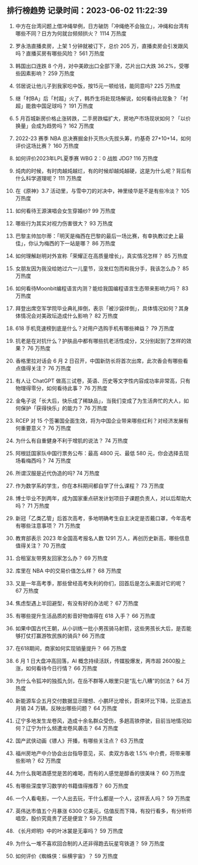 
## 排行榜趋势 记录时间：2023-06-02 11:22:39
  
  1. 中方在台湾问题上借冲绳举例，日方破防「冲绳绝不会独立」，冲绳和台湾有哪些不同？日方为何就台频频拱火？ 1114 万热度
    
  2. 罗永浩直播卖房，上架 1 分钟就被订下，总价 205 万，直播卖房会引发跟风吗？直播买房有哪些风险？ 561 万热度
    
  3. 韩国出口连跌 8 个月，对中美欧出口全部下滑，芯片出口大跌 36.2%，受哪些因素影响？ 259 万热度
    
  4. 邻居说让他儿子到我家吃中饭，按15元一顿给钱，能同意吗? 225 万热度
    
  5. 继「村BA」后「村超」火了，韩乔生将赴现场解说，如何看待此现象？「村超」能救中国足球吗？ 191 万热度
    
  6. 5 月百城新房价格止涨转跌，二手房跌幅扩大，房地产市场现状如何？「以价换量」会成为趋势吗？ 162 万热度
    
  7. 2022-23 赛季 NBA 总决赛掘金扑灭热火先拔头筹，约基奇 27+10+14，如何评价这场比赛？ 160 万热度
    
  8. 如何评价2023年LPL夏季赛 WBG 2：0 战胜 JDG? 116 万热度
    
  9. 炖肉的时候，有时肉越炖越烂，有的时候却越炖越硬，这是为什么呢？背后有什么科学道理呢？ 111 万热度
    
  10. 在《原神》3.7 活动里，与雪中刀的对决中，神里绫华是不是有些冷淡？ 105 万热度
    
  11. 如何看待王源演唱会女生穿婚纱? 99 万热度
    
  12. 哪些行为其实对视力伤害很大？ 93 万热度
    
  13. 巴黎主帅加尔蒂：「明天是梅西在巴黎的最后一场比赛，有幸执教过史上最佳」，你认为梅西的下一站是哪？ 86 万热度
    
  14. 如何理解赵明对外宣称「荣耀正在高质量增长」，真实情况怎样？ 85 万热度
    
  15. 女朋友因为我没给她过六一儿童节，没发红包而和我分手，我该怎么办？ 85 万热度
    
  16. 如何看待Moonbit编程语言内测？能给我国编程语言生态带来影响力吗？ 83 万热度
    
  17. 拜登出席空军学院毕业典礼摔倒，表示「被沙袋绊倒」，具体情况如何？其身体情况会对美政坛造成什么影响？ 82 万热度
    
  18. 618 手机竞速榜到底是什么？对用户选购手机有哪些裨益？ 79 万热度
    
  19. 抗老是在对抗什么？护肤品中都有哪些抗老活性成分，又分别起到了怎样的效果？ 76 万热度
    
  20. 香格里拉对话会 6 月 2 日召开，中国新防长将首次出席，此次香会有哪些看点值得关注？ 76 万热度
    
  21. 有人让 ChatGPT 做高三试卷，英语、历史等文字性内容成功率非常高，只有物理得零分，如何看待此事？ 76 万热度
    
  22. 金龟子说「长大后，快乐成了稀缺品」，当我们变成了为生活奔忙的大人，如何保护「获得快乐」的能力？ 76 万热度
    
  23. RCEP 对 15 个签署国全面生效，将为中国企业带来哪些红利？对经济发展有何重要意义？ 76 万热度
    
  24. 为什么有自重健身不利于增肌的说法？ 74 万热度
    
  25. 阿根廷国家队中国行票务公布：最高 4800 元、最低 580 元，你会选择去现场看梅西吗？ 74 万热度
    
  26. 所谓汉服是近代伪造的吗? 74 万热度
    
  27. 作为数学系的学生，你在本科期间都自学了什么课程？ 73 万热度
    
  28. 博士毕业不到两年，成为国家重点研发计划项目子课题负责人，对以后帮助大吗？ 71 万热度
    
  29. 新冠「乙类乙管」后首次高考，多地明确考生自主决定是否戴口罩，今年高考有哪些注意事项？ 71 万热度
    
  30. 教育部表示 2023 年全国高考报名人数 1291 万人，再创历史新高，哪些信息值得关注？ 70 万热度
    
  31. 合租室友带男友回家怎么办？ 69 万热度
    
  32. 库里在 NBA 中的交易价值怎么样？ 68 万热度
    
  33. 又是一年高考季，那些曾经高考失利的你们，回首后是怎么来面对它的呢？ 67 万热度
    
  34. 焦虑型遇上半回避型，有没有好的办法呢？ 67 万热度
    
  35. 有哪些提升生活品质的影音好物值得在 618 入手？ 66 万热度
    
  36. 如果中国古代王朝，从小训练一批小男孩骑马射箭，这些男孩长大后，是否能够打仗打赢游牧民族的骑兵? 66 万热度
    
  37. 在618期间，商家如何实现销量提升？ 66 万热度
    
  38. 6 月 1 日大盘冲高回落，AI 概念持续活跃，传媒股爆发，两市超 2600股上涨，如何看待今日行情？ 66 万热度
    
  39. 为什么令狐冲的独孤九剑，在岳不群等人眼里只是“乱七八糟”的剑法？ 64 万热度
    
  40. 新能源车企五月交付数据显示理想、小鹏环比增长，蔚来环比下降，比亚迪五月销 24 万辆，反映出哪些问题？ 64 万热度
    
  41. 辽宁多地发生龙卷风，造成十余名群众受伤，多趟高铁停驶，目前当地情况如何？辽宁为什么频遭龙卷风袭击？ 64 万热度
    
  42. 国产武侠动画《镖人》开播，有哪些关注点？ 63 万热度
    
  43. 福州房地产中介协会出台指导意见，买、卖双方各收 1.5% 中介费，将带来哪些影响？ 62 万热度
    
  44. 为什么我喝酒感觉是苦的难喝，而有的人感觉是醇香的很美味？ 60 万热度
    
  45. 有哪些深度学习数学的书籍值得推荐？ 60 万热度
    
  46. 一个人看电影，一个人出去玩，干什么都是一个人，这样丢人吗？ 59 万热度
    
  47. 英伟达市值五个月暴涨 6300 亿美元，估值反而下降，有投行看多，有分析师唱空，股价究竟贵了还是便宜？ 59 万热度
    
  48. 《长月烬明》中的叶冰裳是无辜吗？ 59 万热度
    
  49. 为什么一堆不喜欢回合制的人还非得跑去玩星穹铁道？ 59 万热度
    
  50. 如何评价《蜘蛛侠：纵横宇宙》？ 59 万热度
    